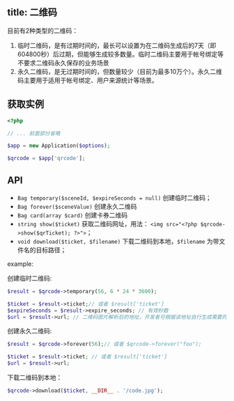 title: 二维码
---

目前有2种类型的二维码：

1. 临时二维码，是有过期时间的，最长可以设置为在二维码生成后的7天（即604800秒）后过期，但能够生成较多数量。临时二维码主要用于帐号绑定等不要求二维码永久保存的业务场景
2. 永久二维码，是无过期时间的，但数量较少（目前为最多10万个）。永久二维码主要用于适用于帐号绑定、用户来源统计等场景。

## 获取实例

```php
<?php

// ... 前面部分省略

$app = new Application($options);

$qrcode = $app['qrcode'];
```


## API

+ `Bag temporary($sceneId, $expireSeconds = null)` 创建临时二维码；
+ `Bag forever($sceneValue)` 创建永久二维码
+ `Bag card(array $card)` 创建卡券二维码
+ `string show($ticket)` 获取二维码网址，用法： `<img src="<?php $qrcode->show($qrTicket); ?>">`；
+ `void download($ticket, $filename)` 下载二维码到本地，`$filename` 为带文件名的目标路径；

example:

创建临时二维码:

```php
$result = $qrcode->temporary(56, 6 * 24 * 3600);

$ticket = $result->ticket;// 或者 $result['ticket']
$expireSeconds = $result->expire_seconds; // 有效秒数
$url = $result->url; // 二维码图片解析后的地址，开发者可根据该地址自行生成需要的二维码图片
```

创建永久二维码:

```php
$result = $qrcode->forever(56);// 或者 $qrcode->forever("foo");

$ticket = $result->ticket; // 或者 $result['ticket']
$url = $result->url;
```

下载二维码到本地：

```php
$qrcode->download($ticket, __DIR__ . '/code.jpg');
```
